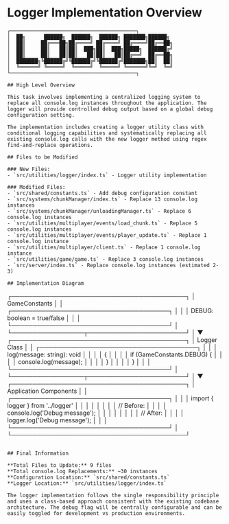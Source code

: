 # Logger Implementation Overview

```
┌─────────────────────────────────────────┐
│  ██╗      ██████╗  ██████╗  ██████╗ ███████╗██████╗ 
│  ██║     ██╔═══██╗██╔════╝ ██╔════╝ ██╔════╝██╔══██╗
│  ██║     ██║   ██║██║  ███╗██║  ███╗█████╗  ██████╔╝
│  ██║     ██║   ██║██║   ██║██║   ██║██╔══╝  ██╔══██╗
│  ███████╗╚██████╔╝╚██████╔╝╚██████╔╝███████╗██║  ██║
│  ╚══════╝ ╚═════╝  ╚═════╝  ╚═════╝ ╚══════╝╚═╝  ╚═╝
└─────────────────────────────────────────┐

## High Level Overview

This task involves implementing a centralized logging system to replace all console.log instances throughout the application. The logger will provide controlled debug output based on a global debug configuration setting.

The implementation includes creating a logger utility class with conditional logging capabilities and systematically replacing all existing console.log calls with the new logger method using regex find-and-replace operations.

## Files to be Modified

### New Files:
- `src/utilities/logger/index.ts` - Logger utility implementation

### Modified Files:
- `src/shared/constants.ts` - Add debug configuration constant
- `src/systems/chunkManager/index.ts` - Replace 13 console.log instances
- `src/systems/chunkManager/unloadingManager.ts` - Replace 6 console.log instances  
- `src/utilities/multiplayer/events/load_chunk.ts` - Replace 5 console.log instances
- `src/utilities/multiplayer/events/player_update.ts` - Replace 1 console.log instance
- `src/utilities/multiplayer/client.ts` - Replace 1 console.log instance
- `src/utilities/game/game.ts` - Replace 3 console.log instances
- `src/server/index.ts` - Replace console.log instances (estimated 2-3)

## Implementation Diagram

```
┌─────────────────────────────────────────┐
│         GameConstants                    │
│  ┌─────────────────────────────────────┐ │
│  │  DEBUG: boolean = true/false        │ │
│  └─────────────────────────────────────┘ │
└─────────────────┬───────────────────────┘
                  │
                  ▼
┌─────────────────────────────────────────┐
│         Logger Class                     │
│  ┌─────────────────────────────────────┐ │
│  │  log(message: string): void         │ │
│  │  {                                  │ │
│  │    if (GameConstants.DEBUG) {       │ │
│  │      console.log(message);          │ │
│  │    }                                │ │
│  │  }                                  │ │
│  └─────────────────────────────────────┘ │
└─────────────────┬───────────────────────┘
                  │
                  ▼
┌─────────────────────────────────────────┐
│      Application Components             │
│  ┌─────────────────────────────────────┐ │
│  │  import { logger } from '../logger' │ │
│  │                                     │ │
│  │  // Before:                         │ │
│  │  console.log('Debug message');      │ │
│  │                                     │ │
│  │  // After:                          │ │
│  │  logger.log('Debug message');       │ │
│  └─────────────────────────────────────┘ │
└─────────────────────────────────────────┘
```

## Final Information

**Total Files to Update:** 9 files  
**Total console.log Replacements:** ~30 instances  
**Configuration Location:** `src/shared/constants.ts`  
**Logger Location:** `src/utilities/logger/index.ts`  

The logger implementation follows the single responsibility principle and uses a class-based approach consistent with the existing codebase architecture. The debug flag will be centrally configurable and can be easily toggled for development vs production environments.

